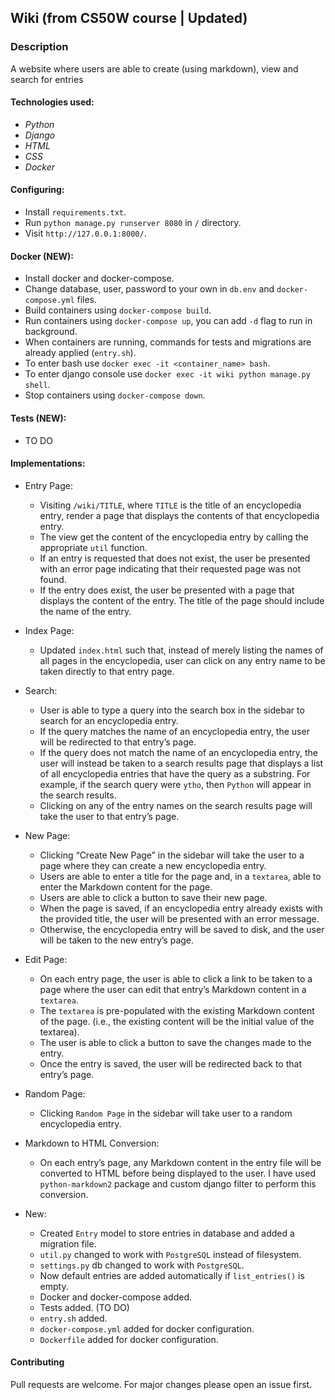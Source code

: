 ## Wiki (from CS50W course | Updated)

### Description
A website where users are able to create (using markdown), view and search for entries 

#### Technologies used:
- *Python*
- *Django*
- *HTML*
- *CSS*
- *Docker*

#### Configuring:
- Install ```requirements.txt```.
- Run ```python manage.py runserver 8080``` in ```/``` directory.
- Visit ```http://127.0.0.1:8000/```.

#### Docker (NEW):
- Install docker and docker-compose.
- Change database, user, password to your own in ```db.env``` and ```docker-compose.yml``` files.
- Build containers using ```docker-compose build```.
- Run containers using ```docker-compose up```, you can add ```-d``` flag to run in background.
- When containers are running, commands for tests and migrations are already applied (```entry.sh```).
- To enter bash use ```docker exec -it <container_name> bash```.
- To enter django console use ```docker exec -it wiki python manage.py shell```.
- Stop containers using ```docker-compose down```.

#### Tests (NEW):
- TO DO

#### Implementations:
- Entry Page:
	- Visiting ```/wiki/TITLE```, where ```TITLE``` is the title of an encyclopedia entry, render a page that displays the contents of that encyclopedia entry.
	- The view get the content of the encyclopedia entry by calling the appropriate ```util``` function.
	- If an entry is requested that does not exist, the user be presented with an error page indicating that their requested page was not found.
	- If the entry does exist, the user be presented with a page that displays the content of the entry. The title of the page should include the name of the entry.

- Index Page:
	- Updated ```index.html``` such that, instead of merely listing the names of all pages in the encyclopedia, user can click on any entry name to be taken directly to that entry page.

- Search:
	- User is able to type a query into the search box in the sidebar to search for an encyclopedia entry.
	- If the query matches the name of an encyclopedia entry, the user will be redirected to that entry’s page.
	- If the query does not match the name of an encyclopedia entry, the user will instead be taken to a search results page that displays a list of all encyclopedia entries that have the query as a substring. For example, if the search query were ```ytho```, then ```Python``` will appear in the search results.
	- Clicking on any of the entry names on the search results page will take the user to that entry’s page.

- New Page:
	- Clicking “Create New Page” in the sidebar will take the user to a page where they can create a new encyclopedia entry.
	- Users are able to enter a title for the page and, in a ```textarea```, able to enter the Markdown content for the page.
	- Users are able to click a button to save their new page.
	- When the page is saved, if an encyclopedia entry already exists with the provided title, the user will be presented with an error message.
	- Otherwise, the encyclopedia entry will be saved to disk, and the user will be taken to the new entry’s page.

- Edit Page: 
	- On each entry page, the user is able to click a link to be taken to a page where the user can edit that entry’s Markdown content in a ```textarea```.
	- The ```textarea``` is pre-populated with the existing Markdown content of the page. (i.e., the existing content will be the initial value of the textarea).
	- The user is able to click a button to save the changes made to the entry.
	- Once the entry is saved, the user will be redirected back to that entry’s page.

- Random Page:
	- Clicking ```Random Page``` in the sidebar will take user to a random encyclopedia entry.

- Markdown to HTML Conversion:
	- On each entry’s page, any Markdown content in the entry file will be converted to HTML before being displayed to the user. I have used ```python-markdown2``` package and custom django filter to perform this conversion.

- New:
	- Created ```Entry``` model to store entries in database and added a migration file.
	- ```util.py``` changed to work with ```PostgreSQL``` instead of filesystem.
    - ```settings.py``` db changed to work with ```PostgreSQL```.
    - Now default entries are added automatically if ```list_entries()``` is empty.
    - Docker and docker-compose added.
    - Tests added. (TO DO)
    - ```entry.sh``` added.
    - ```docker-compose.yml``` added for docker configuration.
    - ```Dockerfile``` added for docker configuration.

#### Contributing
Pull requests are welcome. For major changes please open an issue first.